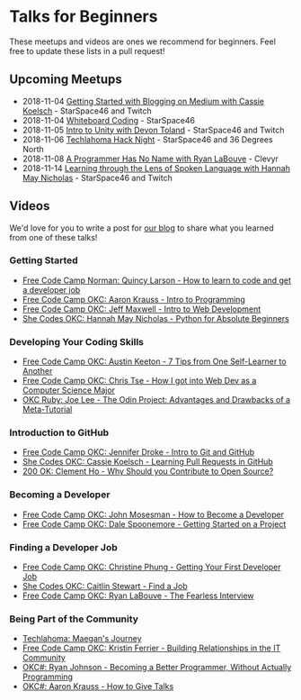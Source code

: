 # Talks for Beginners

These meetups and videos are ones we recommend for beginners. Feel free to update these lists in a pull request!

## Upcoming Meetups

* 2018-11-04 [Getting Started with Blogging on Medium with Cassie Koelsch](https://www.meetup.com/FreeCodeCampOKC/events/255581026/) - StarSpace46 and Twitch
* 2018-11-04 [Whiteboard Coding](https://www.meetup.com/okccoffeeandcode/events/256096093/) - StarSpace46
* 2018-11-05 [Intro to Unity with Devon Toland](https://www.meetup.com/OKC-Sharp/events/254941518/) - StarSpace46 and Twitch
* 2018-11-06 [Techlahoma Hack Night](https://www.meetup.com/Techlahoma-Foundation/events/zpmmnpyxpbjb/) - StarSpace46 and 36 Degrees North
* 2018-11-08 [A Programmer Has No Name with Ryan LaBouve](https://www.meetup.com/OKC-Ruby/events/255619218/) - Clevyr
* 2018-11-14 [Learning through the Lens of Spoken Language with Hannah May Nicholas](https://www.meetup.com/okcpython/events/vtdhfpyxpbsb/) - StarSpace46 and Twitch

## Videos

We'd love for you to write a post for [our blog](https://medium.com/freecodecamp-okc) to share what you learned from one of these talks!

### Getting Started
* [Free Code Camp Norman: Quincy Larson - How to learn to code and get a developer job](https://www.youtube.com/watch?v=FiZzQugVSVo)
* [Free Code Camp OKC: Aaron Krauss - Intro to Programming](https://www.youtube.com/watch?v=zOt2pZROEuM)
* [Free Code Camp OKC: Jeff Maxwell - Intro to Web Development](https://www.youtube.com/watch?v=7l13fxjESAE)
* [She Codes OKC: Hannah May Nicholas - Python for Absolute Beginners](https://www.youtube.com/watch?v=hU7CWQhD4Ek)

### Developing Your Coding Skills
* [Free Code Camp OKC: Austin Keeton - 7 Tips from One Self-Learner to Another](https://www.youtube.com/watch?v=kBx5XbHjPAY)
* [Free Code Camp OKC: Chris Tse - How I got into Web Dev as a Computer Science Major](https://www.youtube.com/watch?v=2wdUNCObvfE)
* [OKC Ruby: Joe Lee - The Odin Project: Advantages and Drawbacks of a Meta-Tutorial](https://www.youtube.com/watch?v=kEW9-acYxTo)

### Introduction to GitHub
* [Free Code Camp OKC: Jennifer Droke - Intro to Git and GitHub](https://www.youtube.com/watch?v=vEtBdiQO2kM)
* [She Codes OKC: Cassie Koelsch - Learning Pull Requests in GitHub](https://www.youtube.com/watch?v=7kUe46mBD18)
* [200 OK: Clement Ho - Why Should you Contribute to Open Source?](https://www.youtube.com/watch?v=kvLBr9kgxoo)

### Becoming a Developer
* [Free Code Camp OKC: John Mosesman - How to Become a Developer](https://www.youtube.com/watch?v=vYct8lrMkuM)
* [Free Code Camp OKC: Dale Spoonemore - Getting Started on a Project](https://www.youtube.com/watch?v=6XenFgLagTs)

### Finding a Developer Job
* [Free Code Camp OKC: Christine Phung - Getting Your First Developer Job](https://www.youtube.com/watch?v=_2RmjYX3gsE)
* [She Codes OKC: Caitlin Stewart - Find a Job](https://www.youtube.com/watch?v=FeyMJwrbPi4)
* [Free Code Camp OKC: Ryan LaBouve - The Fearless Interview](https://www.youtube.com/watch?v=vI3qsCbMcKI)

### Being Part of the Community
* [Techlahoma: Maegan's Journey](https://youtu.be/PZj53WT4wcg)
* [Free Code Camp OKC: Kristin Ferrier - Building Relationships in the IT Community](https://www.youtube.com/watch?v=bLsKi5YySNY)
* [OKC#: Ryan Johnson - Becoming a Better Programmer, Without Actually Programming](https://www.youtube.com/watch?v=q0Sw-12nCt0)
* [OKC#: Aaron Krauss - How to Give Talks](https://www.youtube.com/watch?v=rH68726GeoI)
